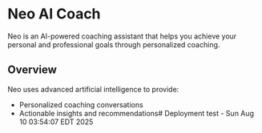 # Neo AI Coach

Neo is an AI-powered coaching assistant that helps you achieve your personal and professional goals through personalized coaching.

## Overview

Neo uses advanced artificial intelligence to provide:
- Personalized coaching conversations
- Actionable insights and recommendations# Deployment test - Sun Aug 10 03:54:07 EDT 2025
